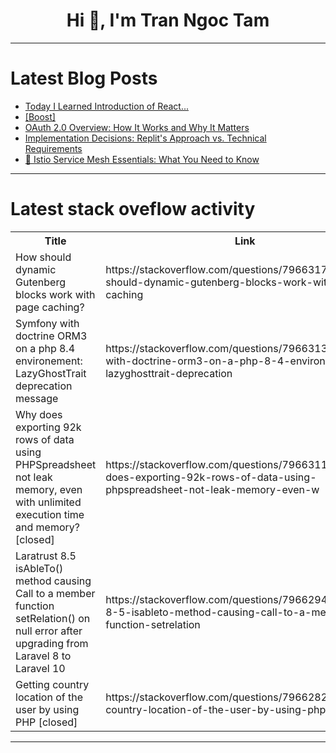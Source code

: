 <h1 align="center">Hi 👋, I'm Tran Ngoc Tam</h1>

---

# Latest Blog Posts 
<!-- BLOG-POST-LIST:START -->
- [Today I Learned Introduction of React...](https://dev.to/paviarunachalam/today-i-learned-introduction-of-react-44nf)
- [[Boost]](https://dev.to/mr_aziz_92b920784e2afff96/-47g3)
- [OAuth 2.0 Overview: How It Works and Why It Matters](https://dev.to/andyssojet/oauth-20-overview-how-it-works-and-why-it-matters-377e)
- [Implementation Decisions: Replit&#39;s Approach vs. Technical Requirements](https://dev.to/sebs/implementation-decisions-replits-approach-vs-technical-requirements-b24)
- [🚀 Istio Service Mesh Essentials: What You Need to Know](https://dev.to/sindhuja_ns_1e491ce1088d/istio-service-mesh-essentials-what-you-need-to-know-54i0)
<!-- BLOG-POST-LIST:END -->

---

# Latest stack oveflow activity
<table>
  <tr><th>Title</th><th>Link</th></tr>
  <!-- STACKOVERFLOW:START --><tr><td>How should dynamic Gutenberg blocks work with page caching?</td><td>https://stackoverflow.com/questions/79663177/how-should-dynamic-gutenberg-blocks-work-with-page-caching</td></tr><tr><td>Symfony with doctrine ORM3 on a php 8.4 environement: LazyGhostTrait deprecation message</td><td>https://stackoverflow.com/questions/79663137/symfony-with-doctrine-orm3-on-a-php-8-4-environement-lazyghosttrait-deprecation</td></tr><tr><td>Why does exporting 92k rows of data using PHPSpreadsheet not leak memory, even with unlimited execution time and memory? [closed]</td><td>https://stackoverflow.com/questions/79663117/why-does-exporting-92k-rows-of-data-using-phpspreadsheet-not-leak-memory-even-w</td></tr><tr><td>Laratrust 8.5 isAbleTo&lpar;&rpar; method causing Call to a member function setRelation&lpar;&rpar; on null error after upgrading from Laravel 8 to Laravel 10</td><td>https://stackoverflow.com/questions/79662949/laratrust-8-5-isableto-method-causing-call-to-a-member-function-setrelation</td></tr><tr><td>Getting country location of the user by using PHP [closed]</td><td>https://stackoverflow.com/questions/79662824/getting-country-location-of-the-user-by-using-php</td></tr><!-- STACKOVERFLOW:END -->
</table>

---



